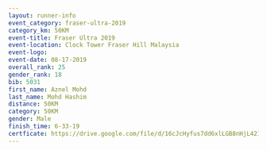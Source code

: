 ```yaml
---
layout: runner-info 
event_category: fraser-ultra-2019 
category_km: 50KM 
event-title: Fraser Ultra 2019 
event-location: Clock Tower Fraser Hill Malaysia 
event-logo: 
event-date: 08-17-2019 
overall_rank: 25
gender_rank: 18
bib: 5031
first_name: Aznel Mohd
last_name: Mohd Hashim
distance: 50KM
category: 50KM
gender: Male
finish_time: 6-33-19
certficate: https://drive.google.com/file/d/16cJcHyfus7dd6xlLGB8nHjL421gFrUmO/view?usp=sharing
---
```

